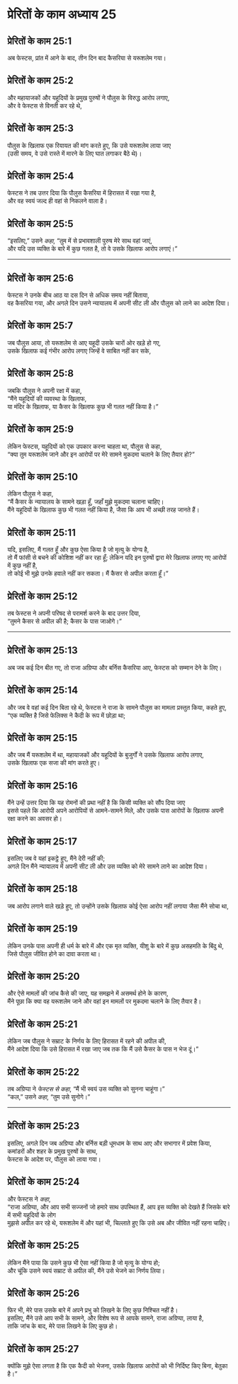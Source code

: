 # प्रेरितों के काम अध्याय 25

## प्रेरितों के काम 25:1

अब फेस्टस, प्रांत में आने के बाद, तीन दिन बाद कैसरिया से यरूशलेम गया।

## प्रेरितों के काम 25:2

और महायाजकों और यहूदियों के प्रमुख पुरुषों ने पौलुस के विरुद्ध आरोप लगाए,  
और वे फेस्टस से विनती कर रहे थे,

## प्रेरितों के काम 25:3

पौलुस के खिलाफ एक रियायत की मांग करते हुए, कि उसे यरूशलेम लाया जाए  
(उसी समय, वे उसे रास्ते में मारने के लिए घात लगाकर बैठे थे)।

## प्रेरितों के काम 25:4

फेस्टस ने तब उत्तर दिया कि पौलुस कैसरिया में हिरासत में रखा गया है,  
और वह स्वयं जल्द ही वहां से निकलने वाला है।

## प्रेरितों के काम 25:5

“इसलिए,” उसने _कहा_, “तुम में से प्रभावशाली पुरुष मेरे साथ वहां जाएं,  
और यदि उस व्यक्ति के बारे में कुछ गलत है, तो वे उसके खिलाफ आरोप लगाएं।”

---

## प्रेरितों के काम 25:6

फेस्टस ने उनके बीच आठ या दस दिन से अधिक समय नहीं बिताया,  
वह कैसरिया गया, और अगले दिन उसने न्यायालय में अपनी सीट ली और पौलुस को लाने का आदेश दिया।

## प्रेरितों के काम 25:7

जब पौलुस आया, तो यरूशलेम से आए यहूदी उसके चारों ओर खड़े हो गए,  
उसके खिलाफ कई गंभीर आरोप लगाए जिन्हें वे साबित नहीं कर सके,

## प्रेरितों के काम 25:8

जबकि पौलुस ने अपनी रक्षा में कहा,  
“मैंने यहूदियों की व्यवस्था के खिलाफ,  
या मंदिर के खिलाफ, या कैसर के खिलाफ कुछ भी गलत नहीं किया है।”

## प्रेरितों के काम 25:9

लेकिन फेस्टस, यहूदियों को एक उपकार करना चाहता था, पौलुस से कहा,  
“क्या तुम यरूशलेम जाने और इन आरोपों पर मेरे सामने मुकदमा चलाने के लिए तैयार हो?”

## प्रेरितों के काम 25:10

लेकिन पौलुस ने कहा,  
“मैं कैसर के न्यायालय के सामने खड़ा हूँ, जहाँ मुझे मुकदमा चलाना चाहिए।  
मैंने यहूदियों के खिलाफ कुछ भी गलत नहीं किया है, जैसा कि आप भी अच्छी तरह जानते हैं।

## प्रेरितों के काम 25:11

यदि, इसलिए, मैं गलत हूँ और कुछ ऐसा किया है जो मृत्यु के योग्य है,  
तो मैं फांसी से बचने की कोशिश नहीं कर रहा हूँ; लेकिन यदि इन पुरुषों द्वारा मेरे खिलाफ लगाए गए आरोपों में कुछ नहीं है,  
तो कोई भी मुझे उनके हवाले नहीं कर सकता। मैं कैसर से अपील करता हूँ।”

## प्रेरितों के काम 25:12

तब फेस्टस ने अपनी परिषद से परामर्श करने के बाद उत्तर दिया,  
“तुमने कैसर से अपील की है; कैसर के पास जाओगे।”

---

## प्रेरितों के काम 25:13

अब जब कई दिन बीत गए, तो राजा अग्रिप्पा और बर्निस कैसरिया आए, फेस्टस को सम्मान देने के लिए।

## प्रेरितों के काम 25:14

और जब वे वहां कई दिन बिता रहे थे, फेस्टस ने राजा के सामने पौलुस का मामला प्रस्तुत किया, कहते हुए,  
“एक व्यक्ति है जिसे फेलिक्स ने कैदी के रूप में छोड़ा था;

## प्रेरितों के काम 25:15

और जब मैं यरूशलेम में था, महायाजकों और यहूदियों के बुजुर्गों ने उसके खिलाफ आरोप लगाए,  
उसके खिलाफ एक सजा की मांग करते हुए।

## प्रेरितों के काम 25:16

मैंने उन्हें उत्तर दिया कि यह रोमनों की प्रथा नहीं है कि किसी व्यक्ति को सौंप दिया जाए  
इससे पहले कि आरोपी अपने आरोपियों से आमने-सामने मिले, और उसके पास आरोपों के खिलाफ अपनी रक्षा करने का अवसर हो।

## प्रेरितों के काम 25:17

इसलिए जब वे यहां इकट्ठे हुए, मैंने देरी नहीं की;  
अगले दिन मैंने न्यायालय में अपनी सीट ली और उस व्यक्ति को मेरे सामने लाने का आदेश दिया।

## प्रेरितों के काम 25:18

जब आरोप लगाने वाले खड़े हुए, तो उन्होंने उसके खिलाफ कोई ऐसा आरोप नहीं लगाया जैसा मैंने सोचा था,

## प्रेरितों के काम 25:19

लेकिन उनके पास अपनी ही धर्म के बारे में और एक मृत व्यक्ति, यीशु के बारे में कुछ असहमति के बिंदु थे,  
जिसे पौलुस जीवित होने का दावा करता था।

## प्रेरितों के काम 25:20

और ऐसे मामलों की जांच कैसे की जाए, यह समझने में असमर्थ होने के कारण,  
मैंने पूछा कि क्या वह यरूशलेम जाने और वहां इन मामलों पर मुकदमा चलाने के लिए तैयार है।

## प्रेरितों के काम 25:21

लेकिन जब पौलुस ने सम्राट के निर्णय के लिए हिरासत में रहने की अपील की,  
मैंने आदेश दिया कि उसे हिरासत में रखा जाए जब तक कि मैं उसे कैसर के पास न भेज दूं।”

## प्रेरितों के काम 25:22

तब अग्रिप्पा ने _फेस्टस से कहा_, “मैं भी स्वयं उस व्यक्ति को सुनना चाहूंगा।”  
“कल,” उसने _कहा_, “तुम उसे सुनोगे।”

---

## प्रेरितों के काम 25:23

इसलिए, अगले दिन जब अग्रिप्पा और बर्निस बड़ी धूमधाम के साथ आए और सभागार में प्रवेश किया,  
कमांडरों और शहर के प्रमुख पुरुषों के साथ,  
फेस्टस के आदेश पर, पौलुस को लाया गया।

## प्रेरितों के काम 25:24

और फेस्टस ने _कहा_,  
“राजा अग्रिप्पा, और आप सभी सज्जनों जो हमारे साथ उपस्थित हैं, आप इस व्यक्ति को देखते हैं जिसके बारे में सभी यहूदियों के लोग  
मुझसे अपील कर रहे थे, यरूशलेम में और यहां भी, चिल्लाते हुए कि उसे अब और जीवित नहीं रहना चाहिए।

## प्रेरितों के काम 25:25

लेकिन मैंने पाया कि उसने कुछ भी ऐसा नहीं किया है जो मृत्यु के योग्य हो;  
और चूंकि उसने स्वयं सम्राट से अपील की, मैंने उसे भेजने का निर्णय लिया।

## प्रेरितों के काम 25:26

फिर भी, मेरे पास उसके बारे में अपने प्रभु को लिखने के लिए कुछ निश्चित नहीं है।  
इसलिए, मैंने उसे आप सभी के सामने, और विशेष रूप से आपके सामने, राजा अग्रिप्पा, लाया है,  
ताकि जांच के बाद, मेरे पास लिखने के लिए कुछ हो।

## प्रेरितों के काम 25:27

क्योंकि मुझे ऐसा लगता है कि एक कैदी को भेजना, उसके खिलाफ आरोपों को भी निर्दिष्ट किए बिना, बेतुका है।”

